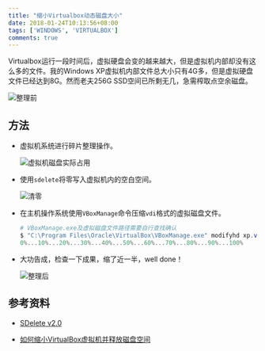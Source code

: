 ```yaml
---
title: "缩小Virtualbox动态磁盘大小"
date: 2018-01-24T10:13:56+08:00
tags: ['WINDOWS', 'VIRTUALBOX']
comments: true
---
```


Virtualbox运行一段时间后，虚拟硬盘会变的越来越大，但是虚拟机内部却没有这么多的文件。我的Windows XP虚拟机内部文件总大小只有4G多，但是虚拟硬盘文件已经达到8G。然而老夫256G SSD空间已所剩无几，急需榨取点空余磁盘。

![整理前](http://7xivdp.com1.z0.glb.clouddn.com/png/2018/1/6b5172ee4fcf22a80042057d3e0ca121.png)

## 方法

- 虚拟机系统进行碎片整理操作。

   ![虚拟机磁盘实际占用](http://7xivdp.com1.z0.glb.clouddn.com/png/2018/1/664e171e2bc1fa0a1eed90b41e1d7296.png)

- 使用`sdelete`将零写入虚拟机内的空白空间。

   ![清零](http://7xivdp.com1.z0.glb.clouddn.com/png/2018/1/733c94e308fca306fffa17eb6ca5c7b0.png)

- 在主机操作系统使用`VBoxManage`命令压缩`vdi`格式的虚拟磁盘文件。

   ```powershell
   # VBoxManage.exe及虚拟磁盘文件路径需要自行查找确认
   $ "C:\Program Files\Oracle\VirtualBox\VBoxManage.exe" modifyhd xp.vdi --compact
   0%...10%...20%...30%...40%...50%...60%...70%...80%...90%...100%
   ```

- 大功告成，检查一下成果，缩了近一半，well done！

   ![整理后](http://7xivdp.com1.z0.glb.clouddn.com/png/2018/1/6ea2db3d177e33321c927bb4b339b8bd.png)

## 参考资料

- [SDelete v2.0](https://docs.microsoft.com/zh-cn/sysinternals/downloads/sdelete)

- [如何缩小VirtualBox虚拟机并释放磁盘空间](https://www.helplib.com/Linux/article_13911)

